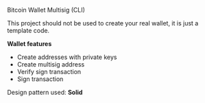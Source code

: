 Bitcoin Wallet Multisig (CLI) 

This project should not be used to create your real wallet, it is just a template code.

<b>Wallet features</b>

- Create addresses with private keys
- Create multisig address
- Verify sign transaction
- Sign transaction

Design pattern used:
<b>Solid</b>

